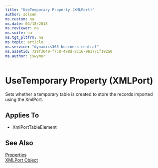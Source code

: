 ```yaml
---
title: "UseTemporary Property (XMLPort)"
author: solsen
ms.custom: na
ms.date: 04/18/2018
ms.reviewer: na
ms.suite: na
ms.tgt_pltfrm: na
ms.topic: article
ms.service: "dynamics365-business-central"
ms.assetid: 729f3649-f7c8-498d-8c16-961771f192a0
ms.author: jswymer
---
```

 
# UseTemporary Property (XMLPort)
Sets whether a temporary table is created to store the records imported using the XmlPort.

## Applies To  

- XmlPortTableElement

## See Also  
[Properties](devenv-properties.md)   
[XMLPort Object](../devenv-xmlport-object.md) 

